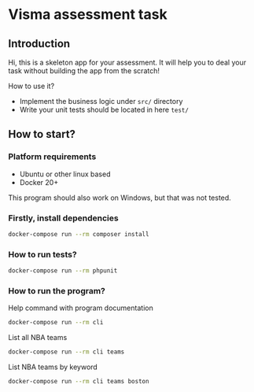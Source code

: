 # Visma assessment task

## Introduction

Hi, this is a skeleton app for your assessment. It will help you to deal your task without building the app from the scratch!

How to use it?
* Implement the business logic under `src/` directory
* Write your unit tests should be located in here `test/`

## How to start?

### Platform requirements
* Ubuntu or other linux based
* Docker 20+
            
This program should also work on Windows, but that was not tested.

### Firstly, install dependencies
```bash
docker-compose run --rm composer install
```

### How to run tests?
```bash
docker-compose run --rm phpunit
```

### How to run the program?

Help command with program documentation
```bash
docker-compose run --rm cli
```

List all NBA teams
```bash
docker-compose run --rm cli teams
```

List NBA teams by keyword
```bash
docker-compose run --rm cli teams boston
```
